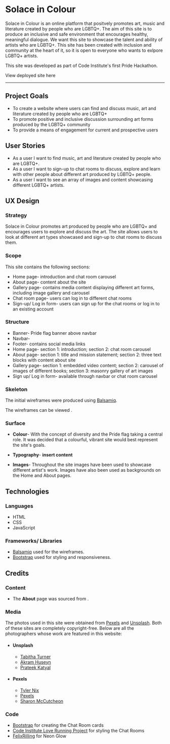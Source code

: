 # Solace in Colour

Solace in Colour is an online platform that positvely promotes art, music and literature created by people who are LGBTQ+. The aim of this site is to produce an inclusive and safe environment that encourages healthy, meaningful dialogue. We want this site to showcase the talent and ability of artists who are LGBTQ+. This site has been created with inclusion and community at the heart of it, so it is open to everyone who wants to exlpore LGBTQ+ artists.

This site was developed as part of Code Institute's first Pride Hackathon. 

View deployed site here <insert link>

---

## Project Goals

* To create a website where users can find and discuss music, art and literature created by people who are LGBTQ+
* To promote positive and inclusive discussion surrounding art forms produced by the LGBTQ+ community
* To provide a means of engagement for current and prospective users

## User Stories

* As a user I want to find music, art and literature created by people who are LGBTQ+.
* As a user I want to sign-up to chat rooms to discuss, explore and learn with other people about different art produced by LGBTQ+ people.
* As a user I want to see an array of images and content showcasing different LGBTQ+ artists.

## UX Design

### Strategy
Solace in Colour promotes art produced by people who are LGBTQ+ and encourages users to explore and discuss the art.
The site allows users to look at different art types showcased and sign-up to chat rooms to discuss them.

### Scope
This site contains the following sections:
* Home page- introduction and chat room carousel
* About page- content about the site
* Gallery page- contains media content displaying different art forms, including image gallery and carousel
* Chat room page- users can log in to different chat rooms
* Sign-up/ Log in form- users can sign up for the chat rooms or log in to an existing account

### Structure

* Banner- Pride flag banner above navbar
* Navbar- 
* Footer- contains social media links
* Home page- section 1: introduction; section 2: chat room carousel
* About page- section 1: title and mission statement; section 2: three text blocks with content about site
* Gallery page- section 1: embedded video content; section 2: carousel of images of different books; section 3: masonry gallery of art images
* Sign up/ Log in form- available through navbar or chat room carousel


### Skeleton
The initial wireframes were produced using [Balsamiq](https://balsamiq.com/).

The wireframes can be viewed <insert wireframes>.

### Surface
* **Colour**- With the concept of diversity and the Pride flag taking a central role. It was decided that a colourful, vibrant site would best represent the site's goals. 

* **Typography**- **insert content**
* **Images**- Throughout the site images have been used to showcase different artist's work. Images have also been used as backgrounds on the Home and About pages. 

## Technologies

### Languages
* HTML
* CSS
* JavaScript

### Frameworks/ Libraries
* [Balsamiq](https://balsamiq.com/) used for the wireframes.
* [Bootstrap](https://getbootstrap.com/) used for styling and responsiveness.

## Credits

### Content

- The __About__ page was sourced from []().

### Media
The photos used in this site were obtained from [Pexels](https://www.pexels.com/search/ice%20cream/?orientation=portrait) and [Unsplash](https://unsplash.com/). Both of these sites are completely copyright-free. Below are all the photographers whose work are featured in this website:

- #### Unsplash

    - [Tabitha Turner](https://unsplash.com/photos/uDOWXL_Jhqg)
    - [Akram Huseyn](https://unsplash.com/photos/HGta5CK1rQw)
    - [Prateek Katyal](https://unsplash.com/photos/KNfj7yDVMF0)

- #### Pexels

    - [Tyler Nix](https://www.pexels.com/photo/cappuccino-in-white-ceramic-cup-on-white-ceramic-saucer-2396220/)
    - [Pexels](https://www.pexels.com/photo/landmark-lights-building-architecture-63328/)
    - [Sharon McCutcheon](https://www.pexels.com/photo/close-up-photo-of-rainbow-colors-4219312/)

### Code

  - [Bootstrap](https://getbootstrap.com/docs/4.0/components/card/) for creating the Chat Room cards
  - [Code Institute Love Running Project](https://github.com/Code-Institute-Org/love-running-2.0) for styling the Chat Rooms
  - [FelixRilling](https://codepen.io/FelixRilling/pen/qzfoc) for Neon Glow

